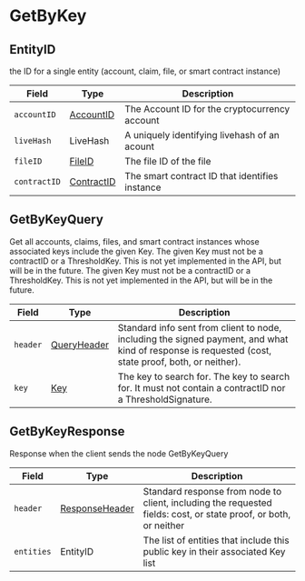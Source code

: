 # GetByKey

## EntityID

the ID for a single entity (account, claim, file, or smart contract instance)

| Field        | Type                                       | Description                                    |
| ------------ | ------------------------------------------ | ---------------------------------------------- |
| `accountID`  | [AccountID](../basic-types/accountid.md)   | The Account ID for the cryptocurrency account  |
| `liveHash`   | LiveHash                                   | A uniquely identifying livehash of an acount   |
| `fileID`     | [FileID](../basic-types/fileid.md)         | The file ID of the file                        |
| `contractID` | [ContractID](../basic-types/contractid.md) | The smart contract ID that identifies instance |

## GetByKeyQuery

Get all accounts, claims, files, and smart contract instances whose associated keys include the given Key. The given Key must not be a contractID or a ThresholdKey. This is not yet implemented in the API, but will be in the future. The given Key must not be a contractID or a ThresholdKey. This is not yet implemented in the API, but will be in the future.

| Field    | Type                          | Description                                                                                                                                         |
| -------- | ----------------------------- | --------------------------------------------------------------------------------------------------------------------------------------------------- |
| `header` | [QueryHeader](queryheader.md) | Standard info sent from client to node, including the signed payment, and what kind of response is requested (cost, state proof, both, or neither). |
| `key`    | [Key](../basic-types/key.md)  | The key to search for. The key to search for. It must not contain a contractID nor a ThresholdSignature.                                            |

## GetByKeyResponse

Response when the client sends the node GetByKeyQuery

| Field      | Type                                | Description                                                                                                      |
| ---------- | ----------------------------------- | ---------------------------------------------------------------------------------------------------------------- |
| `header`   | [ResponseHeader](responseheader.md) | Standard response from node to client, including the requested fields: cost, or state proof, or both, or neither |
| `entities` | EntityID                            | The list of entities that include this public key in their associated Key list                                   |
